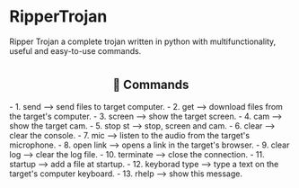 # RipperTrojan
  Ripper Trojan a complete trojan written in python with multifunctionality, useful and easy-to-use commands.
  #
<h2 align="center">🔧  Commands</h2>
- 1. send <file name> --> send files to target computer.
- 2. get <file name> --> download files from the target's computer.
- 3. screen --> show the target screen.
- 4. cam --> show the target cam.
- 5. stop st --> stop, screen and cam.
- 6. clear --> clear the console.
- 7. mic --> listen to the audio from the target's microphone.
- 8. open link <link> --> opens a link in the target's browser.
- 9. clear log --> clear the log file.
- 10. terminate --> close the connection.
- 11. startup <file name> --> add a file at startup.
- 12. keyborad type <text> --> type a text on the target's computer keyboard.
- 13. rhelp --> show this message.
<h2 align="center">
